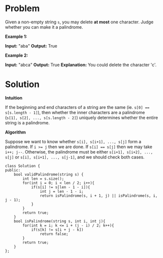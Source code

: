 # Problem
Given a non-empty string  `s`, you may delete  **at most**  one character. Judge whether you can make it a palindrome.

**Example 1:**  

**Input:** "aba"
**Output:** True

**Example 2:**  

**Input:** "abca"
**Output:** True
**Explanation:** You could delete the character 'c'.

# Solution
**Intuition**

If the beginning and end characters of a string are the same (ie.  `s[0] == s[s.length - 1]`), then whether the inner characters are a palindrome (`s[1], s[2], ..., s[s.length - 2]`) uniquely determines whether the entire string is a palindrome.

**Algorithm**

Suppose we want to know whether  `s[i], s[i+1], ..., s[j]`  form a palindrome. If  `i >= j`  then we are done. If  `s[i] == s[j]`  then we may take  `i++; j--`. Otherwise, the palindrome must be either  `s[i+1], s[i+2], ..., s[j]`  or  `s[i], s[i+1], ..., s[j-1]`, and we should check both cases.

```
class Solution {
public:
    bool validPalindrome(string s) {
        int len = s.size();
        for(int i = 0; i < len / 2; i++){
            if(s[i] != s[len - 1 - i]){
                int j = len - 1 - i;
                return isPalindrome(s, i + 1, j) || isPalindrome(s, i, j - 1);
            }
        }
        return true;
    }
    bool isPalindrome(string s, int i, int j){
        for(int k = i; k <= i + (j - i) / 2; k++){
            if(s[k] != s[i + j - k])
                return false;
        }
        return true;
    }
};
```
<!--stackedit_data:
eyJoaXN0b3J5IjpbMzY4OTQ4OTkzLC01ODAyMDU4NTJdfQ==
-->